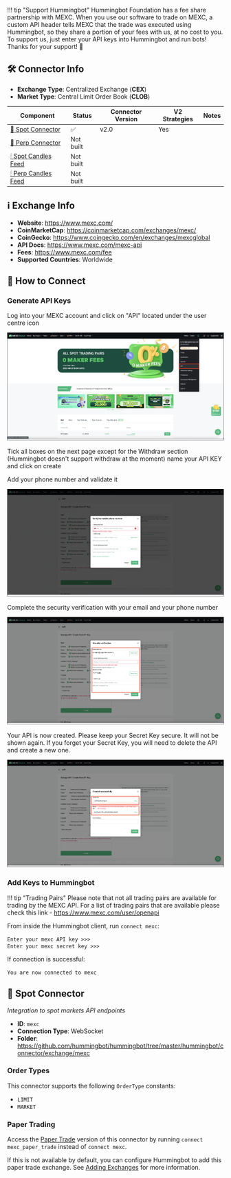!!! tip "Support Hummingbot"
    Hummingbot Foundation has a fee share partnership with MEXC. When you use our software to trade on MEXC, a custom API header tells MEXC that the trade was executed using Hummingbot, so they share a portion of your fees with us, at no cost to you. To support us, just enter your API keys into Hummingbot and run bots! Thanks for your support! 🙏

## 🛠 Connector Info

- **Exchange Type**: Centralized Exchange (**CEX**)
- **Market Type**: Central Limit Order Book (**CLOB**)

| Component | Status | Connector Version | V2 Strategies | Notes | 
| --------- | ------ | ----------------- |  ------------ | ----- |
| [🔀 Spot Connector](#spot-connector) | ✅ | v2.0 | Yes | |
| [🔀 Perp Connector](#perp-connector) | Not built |
| [🕯 Spot Candles Feed](#spot-candles-feed) | Not built  | 
| [🕯 Perp Candles Feed](#perp-candles-feed) | Not built  | 

## ℹ️ Exchange Info

- **Website**: <https://www.mexc.com/>
- **CoinMarketCap**: <https://coinmarketcap.com/exchanges/mexc/>
- **CoinGecko**: <https://www.coingecko.com/en/exchanges/mexcglobal>
- **API Docs**: <https://www.mexc.com/mexc-api>
- **Fees**: <https://www.mexc.com/fee>
- **Supported Countries**: Worldwide

## 🔑 How to Connect

### Generate API Keys

Log into your MEXC account and click on "API" located under the user centre icon

![API](mexc-api1.png)

Tick all boxes on the next page except for the Withdraw section (Hummingbot doesn't support withdraw at the moment) name your API KEY and click on create

Add your phone number and validate it

![API](mexc-api2.png)

Complete the security verification with your email and your phone number

![API](mexc-api3.png)

Your API is now created. Please keep your Secret Key secure. It will not be shown again. If you forget your Secret Key, you will need to delete the API and create a new one.

![API](mexc-api4.png)

### Add Keys to Hummingbot

!!! tip "Trading Pairs"
    Please note that not all trading pairs are available for trading by the MEXC API. For a list of trading pairs that are available please check this link - <https://www.mexc.com/user/openapi>


From inside the Hummingbot client, run `connect mexc`:

```
Enter your mexc API key >>>
Enter your mexc secret key >>>
```

If connection is successful:

```
You are now connected to mexc
```

## 🔀 Spot Connector
*Integration to spot markets API endpoints*

- **ID**: `mexc`
- **Connection Type**: WebSocket
- **Folder**: <https://github.com/hummingbot/hummingbot/tree/master/hummingbot/connector/exchange/mexc>

### Order Types

This connector supports the following `OrderType` constants:

- `LIMIT`
- `MARKET`

### Paper Trading

Access the [Paper Trade](/global-configs/paper-trade/) version of this connector by running `connect mexc_paper_trade` instead of `connect mexc`.

If this is not available by default, you can configure Hummingbot to add this paper trade exchange. See [Adding Exchanges](/global-configs/paper-trade/#adding-exchanges) for more information.
```
